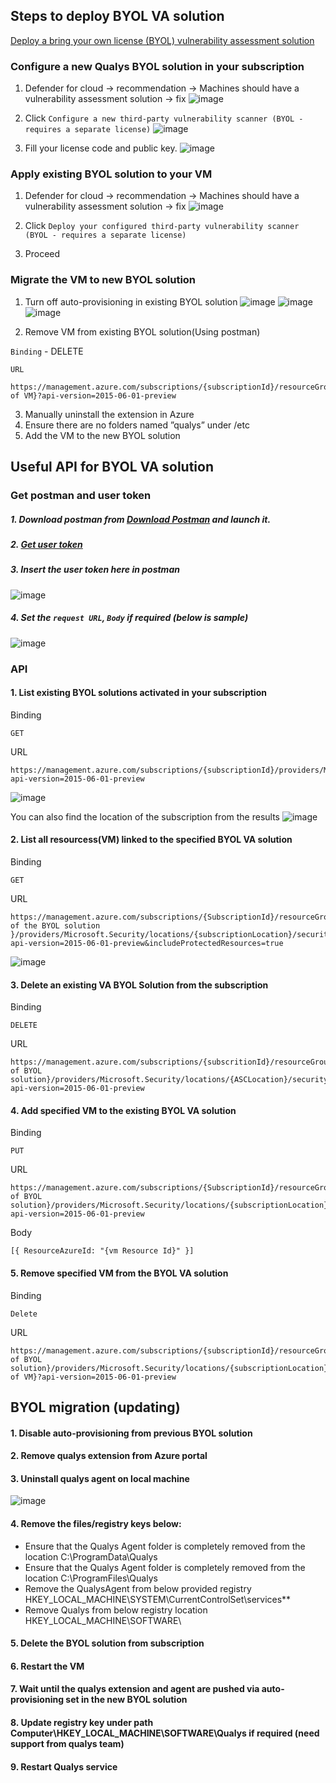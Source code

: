 ## Steps to deploy BYOL VA solution
[Deploy a bring your own license (BYOL) vulnerability assessment solution](https://learn.microsoft.com/en-us/azure/defender-for-cloud/deploy-vulnerability-assessment-byol-vm)

### Configure a new Qualys BYOL solution in your subscription
1. Defender for cloud -> recommendation -> Machines should have a vulnerability assessment solution -> fix
![image](https://user-images.githubusercontent.com/96930989/213363188-c2164819-4b1e-4ac3-8362-c21c0f00025a.png)

2. Click `Configure a new third-party vulnerability scanner (BYOL - requires a separate license)`
![image](https://user-images.githubusercontent.com/96930989/213363249-0c70bfe7-f470-432f-9457-46f7cacbd8c3.png)

3. Fill your license code and public key.
![image](https://user-images.githubusercontent.com/96930989/213363258-3e164de5-cb0a-46f1-95cb-03ccc3d90dc7.png)


### Apply existing BYOL solution to your VM
1. Defender for cloud -> recommendation -> Machines should have a vulnerability assessment solution -> fix
![image](https://user-images.githubusercontent.com/96930989/213402182-bfa3d63a-c330-4304-9000-cb2249601855.png)

2. Click `Deploy your configured third-party vulnerability scanner (BYOL - requires a separate license)`

3. Proceed

### Migrate the VM to new BYOL solution
1. Turn off auto-provisioning in existing BYOL solution
![image](https://user-images.githubusercontent.com/96930989/215679440-2b832156-b5be-49ba-ab19-91707fc54d15.png)
![image](https://user-images.githubusercontent.com/96930989/215679303-90b07626-ce66-49ee-beb0-005122ffb93d.png)
![image](https://user-images.githubusercontent.com/96930989/215679331-bd66f99f-b077-4ecf-b916-b6a227c87315.png)

2. Remove VM from existing BYOL solution(Using postman)

`Binding` - DELETE

`URL`
```
https://management.azure.com/subscriptions/{subscriptionId}/resourceGroups/{RGName}/providers/Microsoft.Security/locations/{subscriptionLocation}/securitySolutions/{solutionName}/protectedResources/{azureResourceId of VM}?api-version=2015-06-01-preview
```

3. Manually uninstall the extension in Azure
4. Ensure there are no folders named ”qualys” under /etc
5. Add the VM to the new BYOL solution


## Useful API for BYOL VA solution
### Get postman and user token
##### 1. Download postman from [Download Postman](https://www.postman.com/downloads/) and launch it.
##### 2. [Get user token](https://github.com/guguji666666/GJS-MDC-Tips/tree/main/API%20Basic)
##### 3. Insert the user token here in postman
![image](https://user-images.githubusercontent.com/96930989/210289242-15003c92-1406-4289-9cfd-a08e5cd7260f.png)
##### 4. Set the `request URL`, `Body` if required (below is sample)
![image](https://user-images.githubusercontent.com/96930989/210707768-4979d7d8-4a3e-4b8d-821e-3234f2704be5.png)

### API
#### 1. List existing BYOL solutions activated in your subscription
Binding
```
GET
```
URL
```
https://management.azure.com/subscriptions/{subscriptionId}/providers/Microsoft.Security/securitySolutions?api-version=2015-06-01-preview
```
![image](https://user-images.githubusercontent.com/96930989/220620651-981a2f19-ae6b-4e3b-a5fa-dd9abf625e84.png)

You can also find the location of the subscription from the results
![image](https://user-images.githubusercontent.com/96930989/220620754-5942bca4-3981-4c74-bdab-dad757ad6633.png)


#### 2. List all resourcess(VM) linked to the specified BYOL VA solution
Binding
```
GET
``` 
URL
```
https://management.azure.com/subscriptions/{SubscriptionId}/resourceGroups/{RG of the BYOL solution }/providers/Microsoft.Security/locations/{subscriptionLocation}/securitySolutions/{SolutionName}?api-version=2015-06-01-preview&includeProtectedResources=true
```
![image](https://user-images.githubusercontent.com/96930989/220621676-cc185327-aa7a-4457-a3dd-5066912dd281.png)


#### 3. Delete an existing VA BYOL Solution from the subscription
Binding
```
DELETE
``` 
URL
```
https://management.azure.com/subscriptions/{subscritionId}/resourceGroups/{RG of BYOL solution}/providers/Microsoft.Security/locations/{ASCLocation}/securitySolutions/{solutionName}/?api-version=2015-06-01-preview
```

#### 4. Add specified VM to the existing BYOL VA solution
Binding
```
PUT
```
URL
```
https://management.azure.com/subscriptions/{SubscriptionId}/resourceGroups/{RG of BYOL solution}/providers/Microsoft.Security/locations/{subscriptionLocation}/securitySolutions/{SolutionName}/protectedResources?api-version=2015-06-01-preview 
```
Body
```
[{ ResourceAzureId: "{vm Resource Id}" }]
```

#### 5. Remove specified VM from the BYOL VA solution
Binding
```
Delete
```
URL
```
https://management.azure.com/subscriptions/{subscriptionId}/resourceGroups/{RGName of BYOL solution}/providers/Microsoft.Security/locations/{subscriptionLocation}/securitySolutions/{solutionName}/protectedResources/{azureResourceId of VM}?api-version=2015-06-01-preview 
```

## BYOL migration (updating)

#### 1. Disable auto-provisioning from previous BYOL solution
#### 2. Remove qualys extension from Azure portal
#### 3. Uninstall qualys agent on local machine
![image](https://user-images.githubusercontent.com/96930989/226828201-673c12a6-7aec-46d6-a53d-7cefc6fdbe1b.png)

#### 4. Remove the files/registry keys below:
* Ensure that the Qualys Agent folder is completely removed from the location C:\ProgramData\Qualys
* Ensure that the Qualys Agent folder is completely removed from the location C:\ProgramFiles\Qualys
* Remove the QualysAgent from below provided registry HKEY_LOCAL_MACHINE\SYSTEM\CurrentControlSet\services\**
* Remove Qualys from below registry location HKEY_LOCAL_MACHINE\SOFTWARE\
#### 5. Delete the BYOL solution from subscription
#### 6. Restart the VM
#### 7. Wait until the qualys extension and agent are pushed via auto-provisioning set in the new BYOL solution
#### 8. Update registry key under path Computer\HKEY_LOCAL_MACHINE\SOFTWARE\Qualys if required (need support from qualys team)
#### 9. Restart Qualys service



